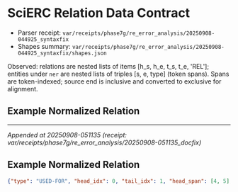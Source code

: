 # SciERC Relation Data Contract

- Parser receipt: `var/receipts/phase7g/re_error_analysis/20250908-044925_syntaxfix`
- Shapes summary: `var/receipts/phase7g/re_error_analysis/20250908-044925_syntaxfix/shapes.json`

Observed: relations are nested lists of items [h_s, h_e, t_s, t_e, 'REL']; entities under `ner` are nested lists of triples [s, e, type] (token spans).
Spans are token-indexed; source end is inclusive and converted to exclusive for alignment.

## Example Normalized Relation


---
_Appended at 20250908-051135 (receipt: var/receipts/phase7g/re_error_analysis/20250908-051135_docfix)_

## Example Normalized Relation

```json
{"type": "USED-FOR", "head_idx": 0, "tail_idx": 1, "head_span": [4, 5], "tail_span": [6, 18], "shape": "LIST[n=5;NUM+NUM+NUM+NUM+STR]"}
```
